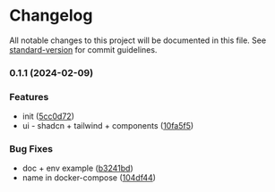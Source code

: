 # Changelog

All notable changes to this project will be documented in this file. See [standard-version](https://github.com/conventional-changelog/standard-version) for commit guidelines.

### 0.1.1 (2024-02-09)

### Features

- init ([5cc0d72](https://github.com/vojtech-cerveny/nextjs-auth-template/commit/5cc0d72909a25fe3f0bda5d22190684f7a2d53e2))
- ui - shadcn + tailwind + components ([10fa5f5](https://github.com/vojtech-cerveny/nextjs-auth-template/commit/10fa5f5dc8911f764674aab0c1035d37ee97d798))

### Bug Fixes

- doc + env example ([b3241bd](https://github.com/vojtech-cerveny/nextjs-auth-template/commit/b3241bdcb2062a8a151760de4f37859a34b52c3a))
- name in docker-compose ([104df44](https://github.com/vojtech-cerveny/nextjs-auth-template/commit/104df44b587932fc505657dc292f088e7c42bdb2))
